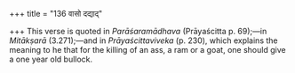 +++
title = "136 वासो दद्याद्"

+++
This verse is quoted in *Parāśaramādhava* (Prāyaścitta p. 69);—in
*Mitākṣarā* (3.271);—and in *Prāyaścittaviveka* (p. 230), which explains
the meaning to he that for the killing of an ass, a ram or a goat, one
should give a one year old bullock.


